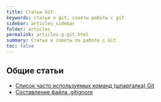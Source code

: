 ```yaml
---
title: Статьи Git
keywords: статьи о git, советы работы с git
sidebar: articles_sidebar
folder: articles
permalink: articles-g-git.html
summary: Статьи и советы по работе с Git
toc: false
---
```


## Общие статьи

* [Список часто используемых команд (шпаргалка) Git](/bx_git-shpora.html)
* [Составление файла .gitignore](/articles-git-gitignore.html)      

